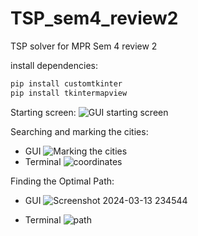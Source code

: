 # TSP_sem4_review2
TSP solver for MPR Sem 4 review 2

install dependencies:
```bash
pip install customtkinter
pip install tkintermapview
```

Starting screen:
![GUI starting screen](https://github.com/MeetRaut/TSP_sem4_review2/assets/122288042/17b1ae2b-9335-4dd8-8344-9c32fa2ed7f1)

Searching and marking the cities:
  - GUI
![Marking the cities](https://github.com/MeetRaut/TSP_sem4_review2/assets/122288042/3901927e-b189-4486-ba6a-6c78ed1d4a0c)
  - Terminal
![coordinates](https://github.com/MeetRaut/TSP_sem4_review2/assets/122288042/f58bc843-3b9a-4760-a719-1e8d09e68681)

Finding the Optimal Path: 
  - GUI
![Screenshot 2024-03-13 234544](https://github.com/MeetRaut/TSP_sem4_review2/assets/122288042/e042544b-691c-4d94-bf65-7f64ec309965)

  - Terminal
![path](https://github.com/MeetRaut/TSP_sem4_review2/assets/122288042/92640ce6-b5f0-4efd-acde-97f954aa89fb)
